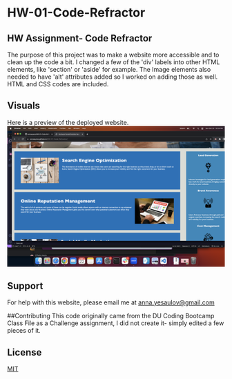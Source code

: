 # HW-01-Code-Refractor

## HW Assignment- Code Refractor

The purpose of this project was to make a website more accessible and to clean up the code a bit. I changed a few of the 'div' labels into other HTML elements, like 'section' or 'aside' for example. The Image elements also needed to have 'alt' attributes added so I worked on adding those as well. HTML and CSS codes are included.
 
 ## Visuals
Here is a preview of the deployed website.
 ![Alt text](image.png)

 ## Support
 For help with this website, please email me at anna.yesaulov@gmail.com

 ##Contributing
 This code originally came from the DU Coding Bootcamp Class File as a Challenge assignment, I did not create it- simply edited a few pieces of it.

 ## License
 [MIT](https://choosealicense.com/licenses/mit/)